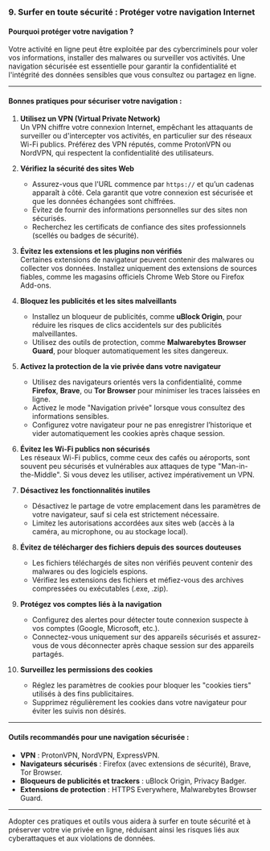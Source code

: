 
### 9. **Surfer en toute sécurité : Protéger votre navigation Internet**

#### Pourquoi protéger votre navigation ?  
Votre activité en ligne peut être exploitée par des cybercriminels pour voler vos informations, installer des malwares ou surveiller vos activités. Une navigation sécurisée est essentielle pour garantir la confidentialité et l'intégrité des données sensibles que vous consultez ou partagez en ligne. 

---

#### Bonnes pratiques pour sécuriser votre navigation :

1. **Utilisez un VPN (Virtual Private Network)**  
   Un VPN chiffre votre connexion Internet, empêchant les attaquants de surveiller ou d'intercepter vos activités, en particulier sur des réseaux Wi-Fi publics. Préférez des VPN réputés, comme ProtonVPN ou NordVPN, qui respectent la confidentialité des utilisateurs.

2. **Vérifiez la sécurité des sites Web**  
   - Assurez-vous que l'URL commence par `https://` et qu’un cadenas apparaît à côté. Cela garantit que votre connexion est sécurisée et que les données échangées sont chiffrées.  
   - Évitez de fournir des informations personnelles sur des sites non sécurisés.  
   - Recherchez les certificats de confiance des sites professionnels (scellés ou badges de sécurité).  

3. **Évitez les extensions et les plugins non vérifiés**  
   Certaines extensions de navigateur peuvent contenir des malwares ou collecter vos données. Installez uniquement des extensions de sources fiables, comme les magasins officiels Chrome Web Store ou Firefox Add-ons.

4. **Bloquez les publicités et les sites malveillants**  
   - Installez un bloqueur de publicités, comme **uBlock Origin**, pour réduire les risques de clics accidentels sur des publicités malveillantes.  
   - Utilisez des outils de protection, comme **Malwarebytes Browser Guard**, pour bloquer automatiquement les sites dangereux.

5. **Activez la protection de la vie privée dans votre navigateur**  
   - Utilisez des navigateurs orientés vers la confidentialité, comme **Firefox**, **Brave**, ou **Tor Browser** pour minimiser les traces laissées en ligne.  
   - Activez le mode "Navigation privée" lorsque vous consultez des informations sensibles.  
   - Configurez votre navigateur pour ne pas enregistrer l’historique et vider automatiquement les cookies après chaque session.

6. **Évitez les Wi-Fi publics non sécurisés**  
   Les réseaux Wi-Fi publics, comme ceux des cafés ou aéroports, sont souvent peu sécurisés et vulnérables aux attaques de type "Man-in-the-Middle". Si vous devez les utiliser, activez impérativement un VPN.

7. **Désactivez les fonctionnalités inutiles**  
   - Désactivez le partage de votre emplacement dans les paramètres de votre navigateur, sauf si cela est strictement nécessaire.  
   - Limitez les autorisations accordées aux sites web (accès à la caméra, au microphone, ou au stockage local).  

8. **Évitez de télécharger des fichiers depuis des sources douteuses**  
   - Les fichiers téléchargés de sites non vérifiés peuvent contenir des malwares ou des logiciels espions.  
   - Vérifiez les extensions des fichiers et méfiez-vous des archives compressées ou exécutables (.exe, .zip).  

9. **Protégez vos comptes liés à la navigation**  
   - Configurez des alertes pour détecter toute connexion suspecte à vos comptes (Google, Microsoft, etc.).  
   - Connectez-vous uniquement sur des appareils sécurisés et assurez-vous de vous déconnecter après chaque session sur des appareils partagés.  

10. **Surveillez les permissions des cookies**  
    - Réglez les paramètres de cookies pour bloquer les "cookies tiers" utilisés à des fins publicitaires.  
    - Supprimez régulièrement les cookies dans votre navigateur pour éviter les suivis non désirés.

---

#### Outils recommandés pour une navigation sécurisée :  
- **VPN** : ProtonVPN, NordVPN, ExpressVPN.  
- **Navigateurs sécurisés** : Firefox (avec extensions de sécurité), Brave, Tor Browser.  
- **Bloqueurs de publicités et trackers** : uBlock Origin, Privacy Badger.  
- **Extensions de protection** : HTTPS Everywhere, Malwarebytes Browser Guard.

---

Adopter ces pratiques et outils vous aidera à surfer en toute sécurité et à préserver votre vie privée en ligne, réduisant ainsi les risques liés aux cyberattaques et aux violations de données.